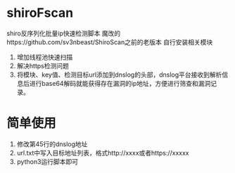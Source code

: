# shiroFscan
shiro反序列化批量ip快速检测脚本
魔改的https://github.com/sv3nbeast/ShiroScan之前的老版本
自行安装相关模块
1. 增加线程池快速扫描
2. 解决https检测问题
3. 将模块、key值、检测目标url添加到dnslog的头部，dnslog平台接收到解析信息后进行base64解码就能获得存在漏洞的ip地址，方便进行筛查和漏洞记录。
# 简单使用
1. 修改第45行的dnslog地址
2. url.txt中写入目标地址列表，格式http://xxxx或者https://xxxxx
3. python3运行脚本即可


